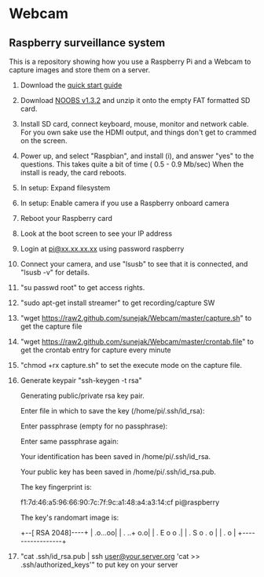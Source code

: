 Webcam
======

## Raspberry surveillance system

This is a repository showing how you use a Raspberry Pi and a Webcam to capture images and store them on a server.

1. Download the [quick start guide](http://www.raspberrypi.org/wp-content/uploads/2012/04/quick-start-guide-v2_1.pdf)
2. Download [NOOBS v1.3.2](http://www.raspberrypi.org/downloads) and unzip it onto the empty FAT formatted SD card.
3. Install SD card, connect keyboard, mouse, monitor and network cable.
For you own sake use the HDMI output, and things don't get to crammed on the screen.
4. Power up, and select "Raspbian", and install (i), and answer "yes" to the questions.
This takes quite a bit of time ( 0.5 - 0.9 Mb/sec)
When the install is ready, the card reboots.
5. In setup: Expand filesystem
6. In setup: Enable camera if you use a Raspberry onboard camera
7. Reboot your Raspberry card
8. Look at the boot screen to see your IP address
9. Login at pi@xx.xx.xx.xx using password raspberry
10. Connect your camera, and use "lsusb" to see that it is connected, and "lsusb -v" for details.
11. "su passwd root" to get access rights.
12. "sudo apt-get install streamer" to get recording/capture SW
13. "wget https://raw2.github.com/sunejak/Webcam/master/capture.sh" to get the capture file
14. "wget https://raw2.github.com/sunejak/Webcam/master/crontab.file" to get the crontab entry for capture every minute
15. "chmod +rx capture.sh" to set the execute mode on the capture file.
16. Generate keypair
    "ssh-keygen -t rsa"

    Generating public/private rsa key pair.

    Enter file in which to save the key (/home/pi/.ssh/id_rsa): 

    Enter passphrase (empty for no passphrase): 

    Enter same passphrase again: 

    Your identification has been saved in /home/pi/.ssh/id_rsa.

    Your public key has been saved in /home/pi/.ssh/id_rsa.pub.

    The key fingerprint is:

    f1:7d:46:a5:96:66:90:7c:7f:9c:a1:48:a4:a3:14:cf pi@raspberry

    The key's randomart image is:

    +--[ RSA 2048]----+
    |          .o...oo|
    |       .  ..+ o.o|
    |       . E o o  .|
    |      . S o . o  |
    |       .     o   |
    +-----------------+

17. "cat .ssh/id_rsa.pub | ssh user@your.server.org 'cat >> .ssh/authorized_keys'" to put key on your server




